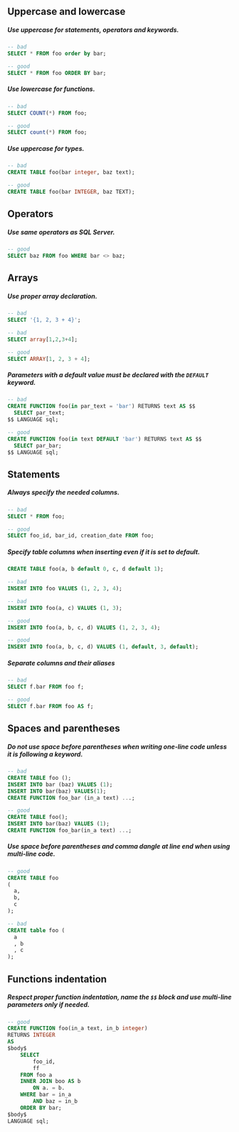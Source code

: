 
## Uppercase and lowercase ##
##### Use uppercase for statements, operators and keywords.
```sql
-- bad
SELECT * FROM foo order by bar;

-- good
SELECT * FROM foo ORDER BY bar;
```

##### Use lowercase for functions.
```sql
-- bad
SELECT COUNT(*) FROM foo;

-- good
SELECT count(*) FROM foo;
```

##### Use uppercase for types.
```sql
-- bad
CREATE TABLE foo(bar integer, baz text);

-- good
CREATE TABLE foo(bar INTEGER, baz TEXT);
```

## Operators ##
##### Use same operators as SQL Server.
```sql
-- good
SELECT baz FROM foo WHERE bar <> baz;
```

## Arrays ##
##### Use proper array declaration.
```sql
-- bad
SELECT '{1, 2, 3 + 4}';

-- bad
SELECT array[1,2,3+4];

-- good
SELECT ARRAY[1, 2, 3 + 4];
```

##### Parameters with a default value must be declared with the `DEFAULT` keyword.
```sql
-- bad
CREATE FUNCTION foo(in par_text = 'bar') RETURNS text AS $$
  SELECT par_text;
$$ LANGUAGE sql;

-- good
CREATE FUNCTION foo(in text DEFAULT 'bar') RETURNS text AS $$
  SELECT par_bar;
$$ LANGUAGE sql;
```

## Statements ##
##### Always specify the needed columns.
```sql
-- bad
SELECT * FROM foo;

-- good
SELECT foo_id, bar_id, creation_date FROM foo;
```

##### Specify table columns when inserting even if it is set to default.
```sql
CREATE TABLE foo(a, b default 0, c, d default 1);

-- bad
INSERT INTO foo VALUES (1, 2, 3, 4);

-- bad
INSERT INTO foo(a, c) VALUES (1, 3);

-- good
INSERT INTO foo(a, b, c, d) VALUES (1, 2, 3, 4);

-- good
INSERT INTO foo(a, b, c, d) VALUES (1, default, 3, default);
```

##### Separate columns and their aliases
```sql
-- bad
SELECT f.bar FROM foo f;

-- good
SELECT f.bar FROM foo AS f;
```

## Spaces and parentheses ##
##### Do not use space before parentheses when writing one-line code unless it is following a keyword.
```sql
-- bad
CREATE TABLE foo ();
INSERT INTO bar (baz) VALUES (1);
INSERT INTO bar(baz) VALUES(1);
CREATE FUNCTION foo_bar (in_a text) ...;

-- good
CREATE TABLE foo();
INSERT INTO bar(baz) VALUES (1);
CREATE FUNCTION foo_bar(in_a text) ...;
```

##### Use space before parentheses and comma dangle at line end when using multi-line code.
```sql
-- good
CREATE TABLE foo
(
  a,
  b,
  c
);

-- bad
CREATE table foo (
  a
  , b
  , c
);
```

## Functions indentation ##
##### Respect proper function indentation, name the `$$` block and use multi-line parameters only if needed.
```sql
-- good
CREATE FUNCTION foo(in_a text, in_b integer)
RETURNS INTEGER
AS 
$body$
    SELECT 
        foo_id,
        ff
    FROM foo a
    INNER JOIN boo AS b
        ON a. = b.
    WHERE bar = in_a 
        AND baz = in_b
    ORDER BY bar;
$body$ 
LANGUAGE sql;
```
